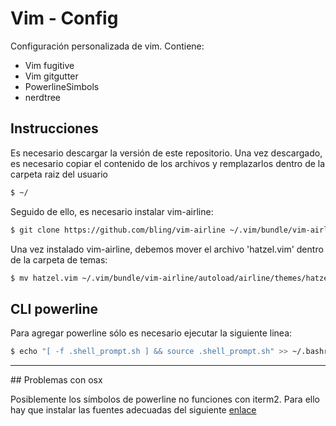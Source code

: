 # Vim - Config #

Configuración personalizada de vim. Contiene:

+ Vim fugitive 
+ Vim gitgutter
+ PowerlineSimbols
+ nerdtree
 
## Instrucciones ##

Es necesario descargar la versión de este repositorio. Una vez descargado, es necesario copiar el contenido de los archivos y remplazarlos dentro de la carpeta raiz del usuario

```bash
$ ~/
```
Seguido de ello, es necesario instalar vim-airline:

```bash
$ git clone https://github.com/bling/vim-airline ~/.vim/bundle/vim-airline 
```

Una vez instalado vim-airline, debemos mover el archivo 'hatzel.vim' dentro de la carpeta de temas:

```bash
$ mv hatzel.vim ~/.vim/bundle/vim-airline/autoload/airline/themes/hatzel.vim 
```

## CLI powerline ##

Para agregar powerline sólo es necesario ejecutar la siguiente linea:

```bash
$ echo "[ -f .shell_prompt.sh ] && source .shell_prompt.sh" >> ~/.bashrc
```

------

## Problemas con osx

Posiblemente los símbolos de powerline no funciones con iterm2. Para ello hay que instalar las fuentes adecuadas del siguiente [enlace](https://gist.github.com/kevin-smets/8568070)
